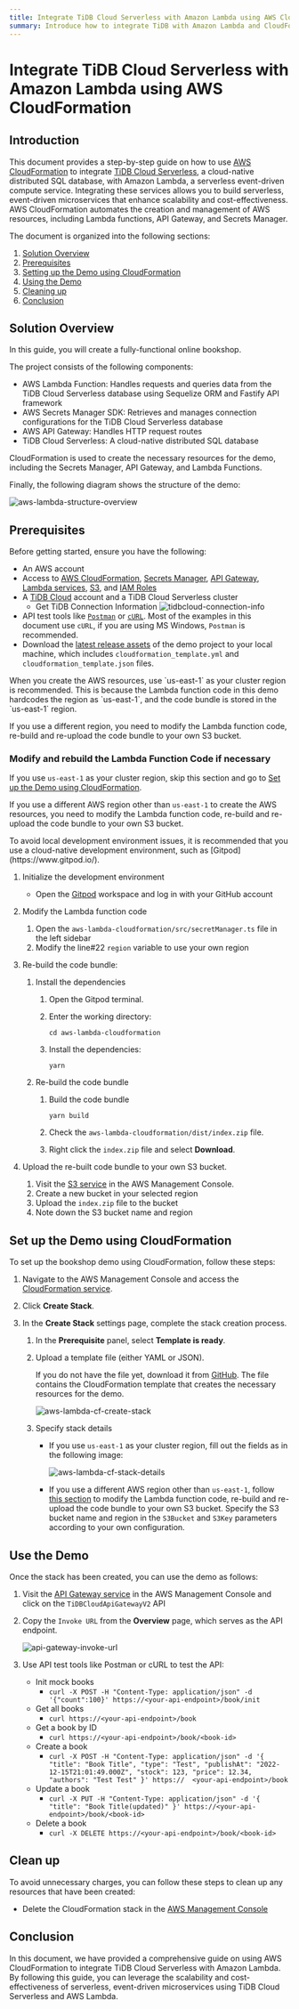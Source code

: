 ```yaml
---
title: Integrate TiDB Cloud Serverless with Amazon Lambda using AWS CloudFormation
summary: Introduce how to integrate TiDB with Amazon Lambda and CloudFormation step by step.
---
```


# Integrate TiDB Cloud Serverless with Amazon Lambda using AWS CloudFormation

## Introduction

This document provides a step-by-step guide on how to use [AWS CloudFormation](https://aws.amazon.com/cloudformation/) to integrate [TiDB Cloud Serverless](https://www.pingcap.com/tidb-cloud/), a cloud-native distributed SQL database, with Amazon Lambda, a serverless event-driven compute service. Integrating these services allows you to build serverless, event-driven microservices that enhance scalability and cost-effectiveness. AWS CloudFormation automates the creation and management of AWS resources, including Lambda functions, API Gateway, and Secrets Manager.

The document is organized into the following sections:

1. [Solution Overview](#solution-overview)
2. [Prerequisites](#prerequisites)
3. [Setting up the Demo using CloudFormation](#set-up-the-demo-using-cloudformation)
4. [Using the Demo](#use-the-demo)
5. [Cleaning up](#clean-up)
6. [Conclusion](#conclusion)

## Solution Overview

In this guide, you will create a fully-functional online bookshop. 

The project consists of the following components:

- AWS Lambda Function: Handles requests and queries data from the TiDB Cloud Serverless database using Sequelize ORM and Fastify API framework
- AWS Secrets Manager SDK: Retrieves and manages connection configurations for the TiDB Cloud Serverless database
- AWS API Gateway: Handles HTTP request routes
- TiDB Cloud Serverless: A cloud-native distributed SQL database

CloudFormation is used to create the necessary resources for the demo, including the Secrets Manager, API Gateway, and Lambda Functions.

Finally, the following diagram shows the structure of the demo:

![aws-lambda-structure-overview](/media/develop/aws-lambda-structure-overview.png)

## Prerequisites

Before getting started, ensure you have the following:

- An AWS account
- Access to [AWS CloudFormation](https://aws.amazon.com/cloudformation/), [Secrets Manager](https://aws.amazon.com/secrets-manager/), [API Gateway](https://aws.amazon.com/api-gateway/), [Lambda services](https://aws.amazon.com/lambda/), [S3](https://aws.amazon.com/s3/), and [IAM Roles](https://docs.aws.amazon.com/IAM/latest/UserGuide/id_roles.html)
- A [TiDB Cloud](https://tidbcloud.com) account and a TiDB Cloud Serverless cluster
    - Get TiDB Connection Information
        ![tidbcloud-connection-info](/media/develop/aws-lambda-tidbcloud-connection-info.png)
- API test tools like [`Postman`](https://www.postman.com/) or [`cURL`](https://curl.se/). Most of the examples in this document use `cURL`, if you are using MS Windows, `Postman` is recommended.
- Download the [latest release assets](https://github.com/pingcap/TiDB-Lambda-integration/releases/latest) of the demo project to your local machine, which includes `cloudformation_template.yml` and `cloudformation_template.json` files.

<Note>
When you create the AWS resources, use `us-east-1` as your cluster region is recommended. This is because the Lambda function code in this demo hardcodes the region as `us-east-1`, and the code bundle is stored in the `us-east-1` region.

If you use a different region, you need to modify the Lambda function code, re-build and re-upload the code bundle to your own S3 bucket.
</Note>

### Modify and rebuild the Lambda Function Code if necessary

If you use `us-east-1` as your cluster region, skip this section and go to [Set up the Demo using CloudFormation](#set-up-the-demo-using-cloudformation).

If you use a different AWS region other than `us-east-1` to create the AWS resources, you need to modify the Lambda function code, re-build and re-upload the code bundle to your own S3 bucket.

<Tip>
To avoid local development environment issues, it is recommended that you use a cloud-native development environment, such as [Gitpod](https://www.gitpod.io/).
</Tip>

1. Initialize the development environment

    - Open the [Gitpod](https://gitpod.io/#/https://github.com/pingcap/TiDB-Lambda-integration) workspace and log in with your GitHub account

2. Modify the Lambda function code

    1. Open the `aws-lambda-cloudformation/src/secretManager.ts` file in the left sidebar
    2. Modify the line#22 `region` variable to use your own region

3. Re-build the code bundle:

    1. Install the dependencies
        1. Open the Gitpod terminal.
        2. Enter the working directory:

            ```shell
            cd aws-lambda-cloudformation
            ```

        3. Install the dependencies:

            ```shell
            yarn
            ```

    2. Re-build the code bundle
        1. Build the code bundle

            ```shell
            yarn build
            ```

        2. Check the `aws-lambda-cloudformation/dist/index.zip` file.
        3. Right click the `index.zip` file and select **Download**.

4. Upload the re-built code bundle to your own S3 bucket.

    1. Visit the [S3 service](https://console.aws.amazon.com/s3) in the AWS Management Console.
    2. Create a new bucket in your selected region
    3. Upload the `index.zip` file to the bucket
    4. Note down the S3 bucket name and region

## Set up the Demo using CloudFormation

To set up the bookshop demo using CloudFormation, follow these steps:

1. Navigate to the AWS Management Console and access the [CloudFormation service](https://console.aws.amazon.com/cloudformation).
2. Click **Create Stack**.
3. In the **Create Stack** settings page, complete the stack creation process.

    1. In the **Prerequisite** panel, select **Template is ready**.
    2. Upload a template file (either YAML or JSON).

        If you do not have the file yet, download it from [GitHub](https://github.com/pingcap/TiDB-Lambda-integration/releases/latest). The file contains the CloudFormation template that creates the necessary resources for the demo. 

        ![aws-lambda-cf-create-stack](/media/develop/aws-lambda-cf-create-stack.png)
        
    3. Specify stack details
        - If you use `us-east-1` as your cluster region, fill out the fields as in the following image:
        
            ![aws-lambda-cf-stack-details](/media/develop/aws-lambda-cf-stack-config.png)

        - If you use a different AWS region other than `us-east-1`, follow [this section](#modify-and-rebuild-the-lambda-function-code-if-necessary) to modify the Lambda function code, re-build and re-upload the code bundle to your own S3 bucket. Specify the S3 bucket name and region in the `S3Bucket` and `S3Key` parameters according to your own configuration.


## Use the Demo

Once the stack has been created, you can use the demo as follows:

1. Visit the [API Gateway service](https://console.aws.amazon.com/apigateway) in the AWS Management Console and click on the `TiDBCloudApiGatewayV2` API
2. Copy the `Invoke URL` from the **Overview** page, which serves as the API endpoint.

    ![api-gateway-invoke-url](/media/develop/aws-lambda-get-apigateway-invoke-url.png)

3. Use API test tools like Postman or cURL to test the API:
    - Init mock books
        - `curl -X POST -H "Content-Type: application/json" -d '{"count":100}' https://<your-api-endpoint>/book/init`
    - Get all books
        - `curl https://<your-api-endpoint>/book`
    - Get a book by ID
        - `curl https://<your-api-endpoint>/book/<book-id>`
    - Create a book
        - `curl -X POST -H "Content-Type: application/json" -d '{ "title": "Book Title", "type": "Test", "publishAt": "2022-12-15T21:01:49.000Z", "stock": 123, "price": 12.34, "authors": "Test Test" }' https://  <your-api-endpoint>/book`
    - Update a book
        - `curl -X PUT -H "Content-Type: application/json" -d '{ "title": "Book Title(updated)" }' https://<your-api-endpoint>/book/<book-id>`
    - Delete a book
        - `curl -X DELETE https://<your-api-endpoint>/book/<book-id>`

## Clean up

To avoid unnecessary charges, you can follow these steps to clean up any resources that have been created:

- Delete the CloudFormation stack in the [AWS Management Console](https://console.aws.amazon.com/cloudformation)

## Conclusion

In this document, we have provided a comprehensive guide on using AWS CloudFormation to integrate TiDB Cloud Serverless with Amazon Lambda. By following this guide, you can leverage the scalability and cost-effectiveness of serverless, event-driven microservices using TiDB Cloud Serverless and AWS Lambda.
